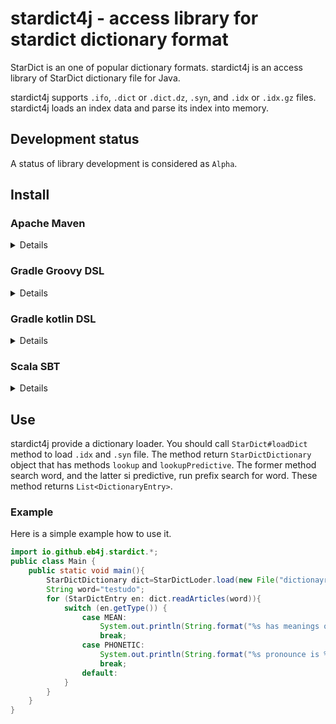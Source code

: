 # stardict4j - access library for stardict dictionary format

StarDict is an one of popular dictionary formats.
stardict4j is an access library of StarDict dictionary file for Java.

stardict4j supports `.ifo`, `.dict` or `.dict.dz`, `.syn`,
and `.idx` or `.idx.gz` files.
stardict4j loads an index data and parse its index into memory.

## Development status

A status of library development is considered as `Alpha`.

## Install


### Apache Maven

<details>

```xml
<dependency>
  <groupId>io.github.eb4j</groupId>
  <artifactId>stardict4j</artifactId>
  <version>0.1.0</version>
</dependency>
```

</details>

### Gradle Groovy DSL

<details>validateAbsolutePath? 

```groovy
implementation 'io.github.eb4j:stardict4j:0.1.0'
```
</details>

### Gradle kotlin DSL

<details>

```kotlin
implementation("io.github.eb4j:stardict4j:0.1.0")
```

</details>

### Scala SBT

<details>

```
libraryDependencies += "io.github.eb4j" % "stardict4j" % "0.1.0"
```

</details>

## Use

stardict4j provide a dictionary loader. You should call `StarDict#loadDict` method to load `.idx` and `.syn` file.
The method return `StarDictDictionary` object that has methods `lookup` and `lookupPredictive`. The former method
search word, and the latter si predictive, run prefix search for word.
These method returns `List<DictionaryEntry>`.

### Example

Here is a simple example how to use it.

```java
import io.github.eb4j.stardict.*;
public class Main {
    public static void main(){
        StarDictDictionary dict=StarDictLoder.load(new File("dictionayr.ifo"));
        String word="testudo";
        for (StarDictEntry en: dict.readArticles(word)){
            switch (en.getType()) {
                case MEAN:
                    System.out.println(String.format("%s has meanings of %s\n", en.getWord(), en.getArticle()));
                    break;
                case PHONETIC:
                    System.out.println(String.format("%s pronounce is %s\n", en.getWord(), en.getArticle()));
                    break;
                default:
            }
        }
    }
}
```
